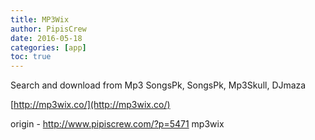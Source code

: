 ```yaml
---
title: MP3Wix
author: PipisCrew
date: 2016-05-18
categories: [app]
toc: true
---
```


Search and download from Mp3 SongsPk, SongsPk, Mp3Skull, DJmaza

[http://mp3wix.co/](http://mp3wix.co/)

origin - http://www.pipiscrew.com/?p=5471 mp3wix